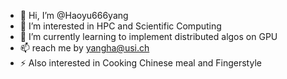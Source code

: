 - 👋 Hi, I’m @Haoyu666yang
- 👀 I’m interested in HPC and Scientific Computing
- 🌱 I’m currently learning to implement distributed algos on GPU
- 📫 reach me by yangha@usi.ch
- ⚡ Also interested in Cooking Chinese meal and Fingerstyle

<!---
Haoyu666yang/Haoyu666yang is a ✨ special ✨ repository because its `README.md` (this file) appears on your GitHub profile.
You can click the Preview link to take a look at your changes.
--->
